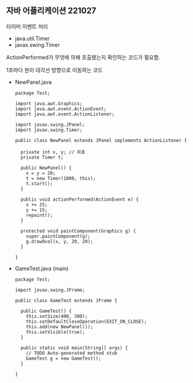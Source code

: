 ## 자바 어플리케이션 221027

타이머 이벤트 처리
* java.util.Timer
* javax.swing.Timer

ActionPerformed가 무엇에 의해 호출됐는지 확인하는 코드가 필요함.

1초마다 원이 대각선 방향으로 이동하는 코드
* NewPanel.java

      package Test;

      import java.awt.Graphics;
      import java.awt.event.ActionEvent;
      import java.awt.event.ActionListener;

      import javax.swing.JPanel;
      import javax.swing.Timer;

      public class NewPanel extends JPanel implements ActionListener {

        private int x, y; // 좌표
        private Timer t;

        public NewPanel() {
          x = y = 20;
          t = new Timer(1000, this);
          t.start();
        }

        public void actionPerformed(ActionEvent e) {
          x += 25;
          y += 15;
          repaint();
        }

        protected void paintComponent(Graphics g) {
          super.paintComponent(g);
          g.drawOval(x, y, 20, 20);
        }

      }

* GameTest.java (main)

      package Test;

      import javax.swing.JFrame;

      public class GameTest extends JFrame {

        public GameTest() {
          this.setSize(400, 300);
          this.setDefaultCloseOperation(EXIT_ON_CLOSE);
          this.add(new NewPanel());
          this.setVisible(true);
        }

        public static void main(String[] args) {
          // TODO Auto-generated method stub
          GameTest g = new GameTest();
        }

      }
